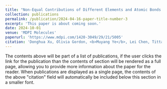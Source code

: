 ```yaml
---
title: "Non-Equal Contributions of Different Elements and Atomic Bonds to the Strength and Deformability of a Multicomponent Metallic Glass Zr47Cu46Al7"
collection: publications
permalink: /publication/2024-04-16-paper-title-number-3
excerpt: 'This paper is about coming soon.'
date: 2024-10-01
venue: 'MDPI Molecules'
paperurl: 'https://www.mdpi.com/1420-3049/29/21/5005'
citation: 'Donghua Xu, Olivia Gordon, <b>Muyang Ye</b>, Lei Chen, Tittaya Thaiyanurak, Zhengming Wang'
---
```


The contents above will be part of a list of publications, if the user clicks the link for the publication than the contents of section will be rendered as a full page, allowing you to provide more information about the paper for the reader. When publications are displayed as a single page, the contents of the above "citation" field will automatically be included below this section in a smaller font.
